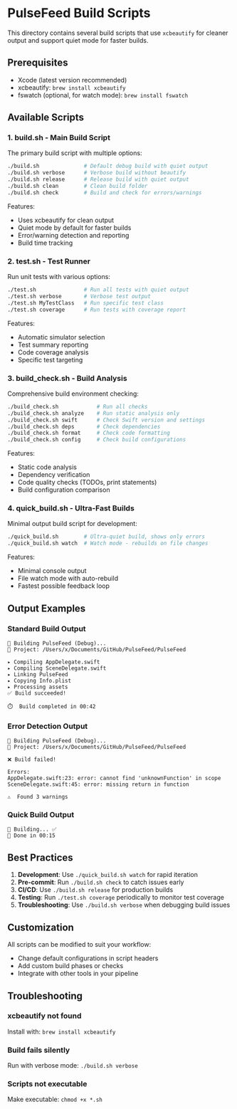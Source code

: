 # PulseFeed Build Scripts

This directory contains several build scripts that use `xcbeautify` for cleaner output and support quiet mode for faster builds.

## Prerequisites

- Xcode (latest version recommended)
- xcbeautify: `brew install xcbeautify`
- fswatch (optional, for watch mode): `brew install fswatch`

## Available Scripts

### 1. build.sh - Main Build Script
The primary build script with multiple options:

```bash
./build.sh              # Default debug build with quiet output
./build.sh verbose      # Verbose build without beautify  
./build.sh release      # Release build with quiet output
./build.sh clean        # Clean build folder
./build.sh check        # Build and check for errors/warnings
```

Features:
- Uses xcbeautify for clean output
- Quiet mode by default for faster builds
- Error/warning detection and reporting
- Build time tracking

### 2. test.sh - Test Runner
Run unit tests with various options:

```bash
./test.sh               # Run all tests with quiet output
./test.sh verbose       # Verbose test output
./test.sh MyTestClass   # Run specific test class
./test.sh coverage      # Run tests with coverage report
```

Features:
- Automatic simulator selection
- Test summary reporting
- Code coverage analysis
- Specific test targeting

### 3. build_check.sh - Build Analysis
Comprehensive build environment checking:

```bash
./build_check.sh            # Run all checks
./build_check.sh analyze    # Run static analysis only
./build_check.sh swift      # Check Swift version and settings
./build_check.sh deps       # Check dependencies
./build_check.sh format     # Check code formatting
./build_check.sh config     # Check build configurations
```

Features:
- Static code analysis
- Dependency verification
- Code quality checks (TODOs, print statements)
- Build configuration comparison

### 4. quick_build.sh - Ultra-Fast Builds
Minimal output build script for development:

```bash
./quick_build.sh        # Ultra-quiet build, shows only errors
./quick_build.sh watch  # Watch mode - rebuilds on file changes
```

Features:
- Minimal console output
- File watch mode with auto-rebuild
- Fastest possible feedback loop

## Output Examples

### Standard Build Output
```
🔨 Building PulseFeed (Debug)...
📍 Project: /Users/x/Documents/GitHub/PulseFeed/PulseFeed

▸ Compiling AppDelegate.swift
▸ Compiling SceneDelegate.swift
▸ Linking PulseFeed
▸ Copying Info.plist
▸ Processing assets
✅ Build succeeded!

⏱️  Build completed in 00:42
```

### Error Detection Output
```
🔨 Building PulseFeed (Debug)...
📍 Project: /Users/x/Documents/GitHub/PulseFeed/PulseFeed

❌ Build failed!

Errors:
AppDelegate.swift:23: error: cannot find 'unknownFunction' in scope
SceneDelegate.swift:45: error: missing return in function

⚠️  Found 3 warnings
```

### Quick Build Output
```
🚀 Building... ✅
💨 Done in 00:15
```

## Best Practices

1. **Development**: Use `./quick_build.sh watch` for rapid iteration
2. **Pre-commit**: Run `./build.sh check` to catch issues early
3. **CI/CD**: Use `./build.sh release` for production builds
4. **Testing**: Run `./test.sh coverage` periodically to monitor test coverage
5. **Troubleshooting**: Use `./build.sh verbose` when debugging build issues

## Customization

All scripts can be modified to suit your workflow:
- Change default configurations in script headers
- Add custom build phases or checks
- Integrate with other tools in your pipeline

## Troubleshooting

### xcbeautify not found
Install with: `brew install xcbeautify`

### Build fails silently
Run with verbose mode: `./build.sh verbose`

### Scripts not executable
Make executable: `chmod +x *.sh`